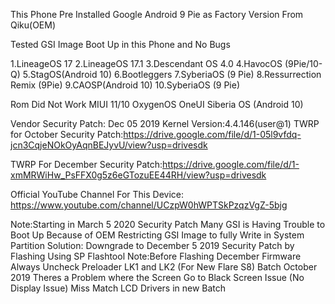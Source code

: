 This Phone Pre Installed Google Android 9 Pie as Factory Version From Qiku(OEM)

Tested GSI Image Boot Up in this Phone and No Bugs


1.LineageOS 17
2.LineageOS 17.1
3.Descendant OS 4.0
4.HavocOS (9Pie/10-Q)
5.StagOS(Android 10)
6.Bootleggers
7.SyberiaOS (9 Pie)
8.Ressurrection Remix (9Pie)
9.CAOSP(Android 10)
10.SyberiaOS (9 Pie)

Rom Did Not Work
MIUI 11/10
OxygenOS
OneUI
Siberia OS (Android 10)

Vendor Security Patch: Dec 05 2019
Kernel Version:4.4.146(user@1)
TWRP for October Security Patch:https://drive.google.com/file/d/1-05l9vfdq-jcn3CqjeNOkOyAqnBEJyvU/view?usp=drivesdk

TWRP For December Security Patch:https://drive.google.com/file/d/1-xmMRWiHw_PsFFX0g5z6eGTozuEE44RH/view?usp=drivesdk

Official YouTube Channel For This Device:
https://www.youtube.com/channel/UCzpW0hWPTSkPzqzVgZ-5bjg

Note:Starting in March 5 2020 Security Patch Many GSI is Having Trouble to Boot Up Because of OEM Restricting GSI Image to fully Write in System Partition
Solution: Downgrade to December 5 2019 Security Patch by Flashing Using SP Flashtool
Note:Before Flashing December Firmware Always Uncheck
Preloader LK1 and LK2 (For New Flare S8) Batch October 2019
Theres a Problem where the Screen Go to Black Screen Issue (No Display Issue) Miss Match LCD Drivers in new Batch